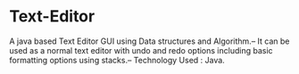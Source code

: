 # Text-Editor
A java based Text Editor GUI using Data structures and Algorithm.– It can be used as a normal text editor with undo and redo options including basic formatting options using stacks.– Technology Used : Java.
